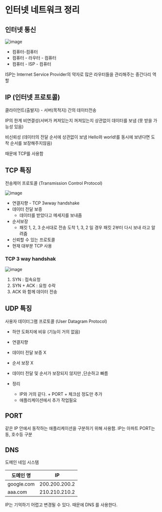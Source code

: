 # 인터넷 네트워크 정리

## 인터넷 통신

![image](https://user-images.githubusercontent.com/52594760/137589885-8e516a1b-8040-4b4b-8358-ae78e33b05bc.png)

* 컴퓨터-컴퓨터
* 컴퓨터 - 라우터 - 컴퓨터
* 컴퓨터 - ISP - 컴퓨터

ISP는 Internet Service Provider의 약자로 많은 라우터들을 관리해주는 중간다리 역할

## IP (인터넷 프로토콜)

클라이언트(출발지) - 서버(목적지) 간의 데이터전송

IP의 한계 비연결성(서버가 켜져있는지 꺼져있는지 상관없이 데이터를 보냄 (못 받을 가능성 있음)

비신뢰성 (데이터의 전달 순서에 상관없이 보냄 Hello와 world!를 동시에 보낸다면 도착 순서를 보장해주지않음)

 때문에 TCP를 사용함



## TCP 특징

전송제어 프로토콜 (Transmission Control Protocol)

![image](https://user-images.githubusercontent.com/52594760/137589912-95d30a53-959e-4eb4-b7fd-4076d28796e0.png)

* 연결지향 - TCP 3wway handshake
* 데이터 전달 보증
  * 데이터를 받았다고 메세지를 보내줌
* 순서보장
  * 패킷 1, 2, 3 순서대로 전송 도착 1, 3, 2 일 경우 패킷 2부터 다시 보내 라고 알려줌
* 신뢰할 수 있는 프로토콜
* 현재 대부분 TCP 사용



### TCP 3 way handshak

![image](https://user-images.githubusercontent.com/52594760/137589941-b06e36d0-9a01-4a62-a873-a030050f3d4c.png)

 

1. SYN : 접속요청
2. SYN + ACK : 요청 수락
3. ACK 와 함께 데이터 전송



## UDP 특징

사용자 데이터그램 프로토콜 (User Datagram Protocol)

* 하얀 도화지에 비유 (기능이 거의 없음)
* 연결지향
* 데이터 전달 보증 X

* 순서 보장 X
* 데이터 전달 및 순서가 보장되지 않지만 ,단순하고 빠름
* 정리
  * IP와 거의 같다. + PORT + 체크섬 정도만 추가
  * 애플리케이션에서 추가 작업필요



## PORT

같은 IP 안에서 동작하는 애플리케이션을 구분하기 위해 사용함. IP는 아파트 PORT는 동, 호수등 구분

## DNS

도메인 네임 시스템

| 도메인 명  | IP            |
| ---------- | ------------- |
| google.com | 200.200.200.2 |
| aaa.com    | 210.210.210.2 |

IP는 기억하기 어렵고 변경될 수 있다. 때문에 DNS 를 사용한다.